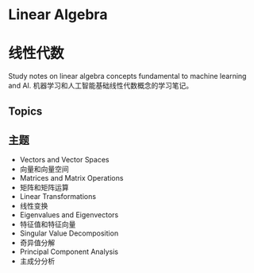 # Linear Algebra
# 线性代数

Study notes on linear algebra concepts fundamental to machine learning and AI.
机器学习和人工智能基础线性代数概念的学习笔记。

## Topics
## 主题

- Vectors and Vector Spaces
- 向量和向量空间
- Matrices and Matrix Operations
- 矩阵和矩阵运算
- Linear Transformations
- 线性变换
- Eigenvalues and Eigenvectors
- 特征值和特征向量
- Singular Value Decomposition
- 奇异值分解
- Principal Component Analysis
- 主成分分析
